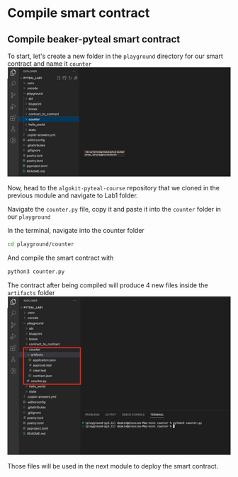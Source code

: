 # Compile smart contract

## Compile beaker-pyteal smart contract

To start, let's create a new folder in the `playground` directory for our smart contract and name it `counter`
![make_counter_folder](make_counter_folder.png)

Now, head to the `algokit-pyteal-course` repository that we cloned in the previous module and navigate to Lab1 folder.

Navigate the `counter.py` file, copy it and paste it into the `counter` folder in our `playground`

In the terminal, navigate into the counter folder

```bash
cd playground/counter
```

And compile the smart contract with

```bash
python3 counter.py
```

The contract after being compiled will produce 4 new files inside the `artifacts` folder
![compiled_contract](compiled_contract.png)

Those files will be used in the next module to deploy the smart contract.
